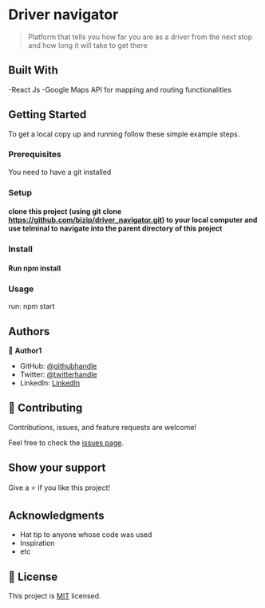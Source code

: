 # Driver navigator

> Platform that tells you how far you are as a driver from the next stop and how long it will take to get there

## Built With

-React Js
-Google Maps API for mapping and routing functionalities

## Getting Started

To get a local copy up and running follow these simple example steps.

### Prerequisites

You need to have a git installed

### Setup

#### clone this project (using git clone <https://github.com/bizip/driver_navigator.git>) to your local computer and use telminal to navigate into the parent directory of this project

### Install

#### Run npm install

### Usage

run: npm start

## Authors

👤 **Author1**

- GitHub: [@githubhandle](https://github.com/bizip)
- Twitter: [@twitterhandle](https://twitter.com/BizimunguPasca9)
- LinkedIn: [LinkedIn](www.linkedin.com/in/bizimungu)

## 🤝 Contributing

Contributions, issues, and feature requests are welcome!

Feel free to check the [issues page](../../issues/).

## Show your support

Give a ⭐️ if you like this project!

## Acknowledgments

- Hat tip to anyone whose code was used
- Inspiration
- etc

## 📝 License

This project is [MIT](./MIT.md) licensed.
